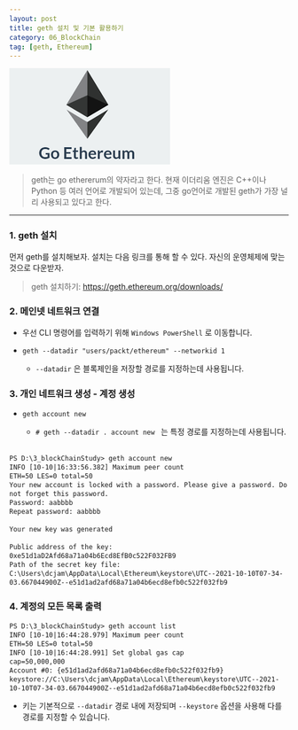 ```yaml
---
layout: post
title: geth 설치 및 기본 활용하기
category: 06_BlockChain
tag: [geth, Ethereum]
---
```




![example](/assets/images/geth.png)

>  geth는 go ethererum의 약자라고 한다. 현재 이더리움 엔진은 C++이나 Python 등 여러 언어로 개발되어 있는데, 그중 go언어로 개발된 geth가 가장 널리 사용되고 있다고 한다. 

---


### 1. geth 설치


먼저 geth를 설치해보자. 설치는 다음 링크를 통해 할 수 있다. 자신의 운영체제에 맞는 것으로 다운받자.

> geth 설치하기: https://geth.ethereum.org/downloads/



### 2. 메인넷 네트워크 연결
- 우선 CLI 명령어를 입력하기 위해 `Windows PowerShell` 로 이동합니다.

- ``` geth --datadir "users/packt/ethereum" --networkid 1 ```
    - `--datadir` 은 블록제인을 저장할 경로를 지정하는데 사용됩니다.


### 3. 개인 네트워크 생성 - 계정 생성

- ` geth account new  `

    - `# geth --datadir . account new ` 는 특정 경로를 지정하는데 사용됩니다.

```

PS D:\3_blockChainStudy> geth account new
INFO [10-10|16:33:56.382] Maximum peer count                       ETH=50 LES=0 total=50
Your new account is locked with a password. Please give a password. Do not forget this password.
Password: aabbbb
Repeat password: aabbbb

Your new key was generated

Public address of the key:   0xe51d1aD2Afd68a71a04b6Ecd8EfB0c522F032FB9
Path of the secret key file: C:\Users\dcjam\AppData\Local\Ethereum\keystore\UTC--2021-10-10T07-34-03.667044900Z--e51d1ad2afd68a71a04b6ecd8efb0c522f032fb9

```
 
 
### 4. 계정의 모든 목록 출력

```
PS D:\3_blockChainStudy> geth account list
INFO [10-10|16:44:28.979] Maximum peer count                       ETH=50 LES=0 total=50
INFO [10-10|16:44:28.991] Set global gas cap                       cap=50,000,000
Account #0: {e51d1ad2afd68a71a04b6ecd8efb0c522f032fb9} keystore://C:\Users\dcjam\AppData\Local\Ethereum\keystore\UTC--2021-10-10T07-34-03.667044900Z--e51d1ad2afd68a71a04b6ecd8efb0c522f032fb9
``` 

- 키는 기본적으로 `--datadir` 경로 내에 저장되며 `--keystore` 옵션을 사용해 다를 경로를 지정할 수 있습니다. 